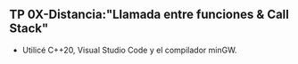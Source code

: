 ## TP 0X-Distancia:"Llamada entre funciones & Call Stack"

* Utilicé C++20, Visual Studio Code y el compilador minGW.
